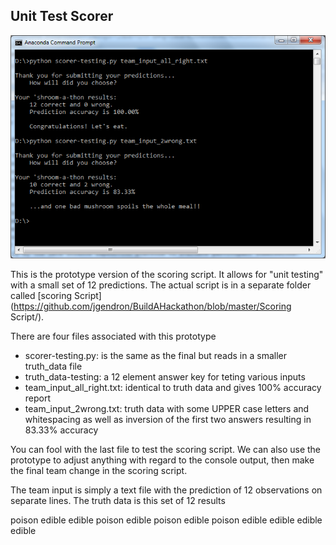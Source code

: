 ## Unit Test Scorer

![screenshot](console_output.png)

This is the prototype version of the scoring script. It allows for "unit testing" with a small set of 12 predictions. The actual script is in a separate folder called [scoring Script](https://github.com/jgendron/BuildAHackathon/blob/master/Scoring Script/).

There are four files associated with this prototype

* scorer-testing.py: is the same as the final but reads in a smaller truth_data file
* truth_data-testing: a 12 element answer key for teting various inputs
* team_input_all_right.txt: identical to truth data and gives 100% accuracy report
* team_input_2wrong.txt: truth data with some UPPER case letters and whitespacing as well as inversion of the first two answers resulting in 83.33% accuracy

You can fool with the last file to test the scoring script.  We can also use the prototype to adjust anything with regard to the console output, then make the final team change in the scoring script.

The team input is simply a text file with the prediction of 12 observations on separate lines. The truth data is this set of 12 results

poison
edible
edible
poison
edible
poison
edible
poison
edible
edible
edible
edible